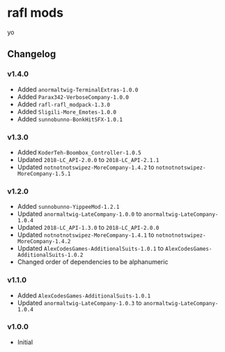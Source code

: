 # rafl mods

yo

## Changelog

### v1.4.0
- Added `anormaltwig-TerminalExtras-1.0.0`
- Added `Parax342-VerboseCompany-1.0.0`
- Added `rafl-rafl_modpack-1.3.0`
- Added `Sligili-More_Emotes-1.0.0`
- Added `sunnobunno-BonkHitSFX-1.0.1`

### v1.3.0
- Added `KoderTeh-Boombox_Controller-1.0.5`
- Updated `2018-LC_API-2.0.0` to `2018-LC_API-2.1.1`
- Updated `notnotnotswipez-MoreCompany-1.4.2` to `notnotnotswipez-MoreCompany-1.5.1`

### v1.2.0
- Added `sunnobunno-YippeeMod-1.2.1`
- Updated `anormaltwig-LateCompany-1.0.0` to `anormaltwig-LateCompany-1.0.4`
- Updated `2018-LC_API-1.3.0` to `2018-LC_API-2.0.0`
- Updated `notnotnotswipez-MoreCompany-1.4.1` to `notnotnotswipez-MoreCompany-1.4.2`
- Updated `AlexCodesGames-AdditionalSuits-1.0.1` to `AlexCodesGames-AdditionalSuits-1.0.2`
- Changed order of dependencies to be alphanumeric

### v1.1.0
- Added `AlexCodesGames-AdditionalSuits-1.0.1`
- Updated `anormaltwig-LateCompany-1.0.3` to `anormaltwig-LateCompany-1.0.4`

### v1.0.0
- Initial